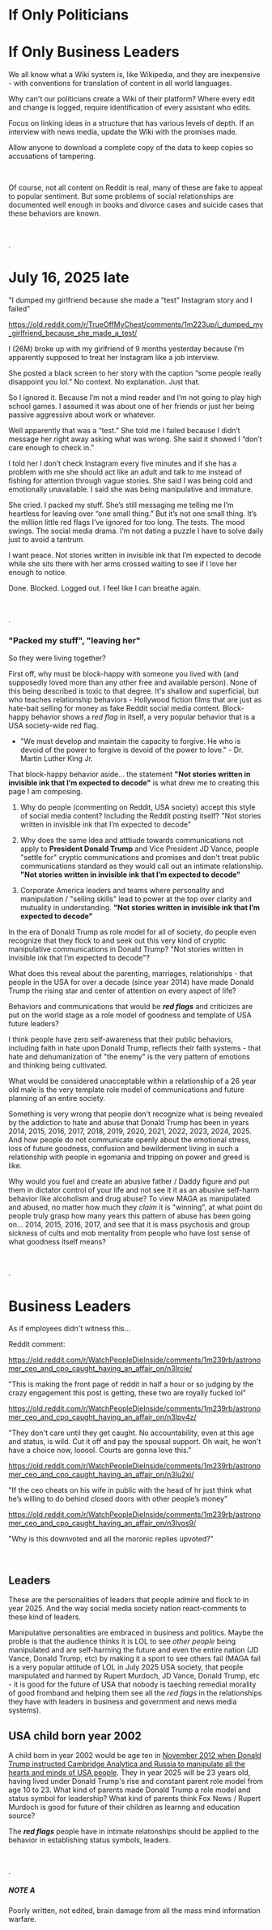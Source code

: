 # If Only Politicians 
# If Only Business Leaders

We all know what a Wiki system is, like Wikipedia, and they are inexpensive - with conventions for translation of content in all world languages.

Why can't our politicians create a Wiki of their platform? Where every edit and change is logged, require identification of every assistant who edits.

Focus on linking ideas in a structure that has various levels of depth. If an interview with news media, update the Wiki with the promises made.

Allow anyone to download a complete copy of the data to keep copies so accusations of tampering.

&nbsp;

Of course, not all content on Reddit is real, many of these are fake to appeal to popular sentiment. But some problems of social relationships are documented well enough in books and divorce cases and suicide cases that these behaviors are known.

&nbsp;

.

# July 16, 2025 late

"I dumped my girlfriend because she made a “test” Instagram story and I failed"

https://old.reddit.com/r/TrueOffMyChest/comments/1m223up/i_dumped_my_girlfriend_because_she_made_a_test/

I (26M) broke up with my girlfriend of 9 months yesterday because I’m apparently supposed to treat her Instagram like a job interview.

She posted a black screen to her story with the caption “some people really disappoint you lol.” No context. No explanation. Just that.

So I ignored it. Because I’m not a mind reader and I’m not going to play high school games. I assumed it was about one of her friends or just her being passive aggressive about work or whatever.

Well apparently that was a “test.” She told me I failed because I didn’t message her right away asking what was wrong. She said it showed I “don’t care enough to check in.”

I told her I don’t check Instagram every five minutes and if she has a problem with me she should act like an adult and talk to me instead of fishing for attention through vague stories. She said I was being cold and emotionally unavailable. I said she was being manipulative and immature.

She cried. I packed my stuff. She’s still messaging me telling me I’m heartless for leaving over “one small thing.” But it’s not one small thing. It’s the million little red flags I’ve ignored for too long. The tests. The mood swings. The social media drama. I’m not dating a puzzle I have to solve daily just to avoid a tantrum.

I want peace. Not stories written in invisible ink that I’m expected to decode while she sits there with her arms crossed waiting to see if I love her enough to notice.

Done. Blocked. Logged out. I feel like I can breathe again.

&nbsp;

.

### "Packed my stuff", "leaving her"

So they were living together? 

First off, why must be block-happy with someone you lived with (and supposedly loved more than any other free and available person). None of this being described is toxic to that degree. It's shallow and superficial, but who teaches relationship behaviors - Hollywood fiction films that are just as hate-bait selling for money as fake Reddit social media content. Block-happy behavior shows a *red flag* in itself, a very popular behavior that is a USA society-wide red flag. 

* "We must develop and maintain the capacity to forgive. He who is devoid of the power to forgive is devoid of the power to love." - Dr. Martin Luther King Jr.

That block-happy behavior aside... the statement **"Not stories written in invisible ink that I’m expected to decode"** is what drew me to creating this page I am composing.

1. Why do people (commenting on Reddit, USA society) accept this style of social media content? Including the Reddit posting itself? "Not stories written in invisible ink that I’m expected to decode"

2. Why does the same idea and atttiude towards communications not apply to **President Donald Trump** and Vice President JD Vance, people "settle for" cryptic communications and promises and don't treat public communications standard as they would call out an intimate relationship. **"Not stories written in invisible ink that I’m expected to decode"**

3. Corporate America leaders and teams where personality and manipulation / "selling skills" lead to power at the top over clarity and mutuality in understanding. **"Not stories written in invisible ink that I’m expected to decode"**

In the era of Donald Trump as role model for all of society, do people even recognize that they flock to and seek out this very kind of cryptic manipulative communications in Donald Trump? "Not stories written in invisible ink that I’m expected to decode"?

What does this reveal about the parenting, marriages, relationships - that people in the USA for over a decade (since year 2014) have made Donald Trump the rising star and center of attention on every aspect of life?

Behaviors and communications that would be ***red flags*** and criticizes are put on the world stage as a role model of goodness and template of USA future leaders?

I think people have zero self-awareness that their public behaviors, including faith in hate upon Donald Trump, reflects their faith systems - that hate and dehumanization of "the enemy" is the very pattern of emotions and thinking being cultivated.

What would be considered unacceptable within a relationship of a 26 year old male is the very template role model of communications and future planning of an entire society.

Something is very wrong that people don't recognize what is being revealed by the addiction to hate and abuse that Donald Trump has been in years 2014, 2015, 2016, 2017, 2018, 2019, 2020, 2021, 2022, 2023, 2024, 2025. And how people do not communicate openly about the emotional stress, loss of future goodness, confusion and bewilderment living in such a relationship with people in egomania and tripping on power and greed is like.

Why would you fuel and create an abusive father / Daddy figure and put them in dictator control of your life and not see it it as an abusive self-harm behavior like alcoholism and drug abuse? To view MAGA as manipulated and abused, no matter how much they *claim* it is "winning", at what point do people truly grasp how many years this pattern of abuse has been going on... 2014, 2015, 2016, 2017, and see that it is mass psychosis and group sickness of cults and mob mentality from people who have lost sense of what goodness itself means?

&nbsp;

.

# Business Leaders

As if employees didn't witness this...

Reddit comment:  

https://old.reddit.com/r/WatchPeopleDieInside/comments/1m239rb/astronomer_ceo_and_cpo_caught_having_an_affair_on/n3lrcie/

"This is making the front page of reddit in half a hour or so judging by the crazy engagement this post is getting, these two are royally fucked lol"

https://old.reddit.com/r/WatchPeopleDieInside/comments/1m239rb/astronomer_ceo_and_cpo_caught_having_an_affair_on/n3lpv4z/

"They don't care until they get caught. No accountability, even at this age and status, is wild. Cut it off and pay the spousal support. Oh wait, he won't have a choice now, looool. Courts are gonna love this."

https://old.reddit.com/r/WatchPeopleDieInside/comments/1m239rb/astronomer_ceo_and_cpo_caught_having_an_affair_on/n3lu2xi/

"If the ceo cheats on his wife in public with the head of hr just think what he’s willing to do behind closed doors with other people’s money"

https://old.reddit.com/r/WatchPeopleDieInside/comments/1m239rb/astronomer_ceo_and_cpo_caught_having_an_affair_on/n3lvos9/

"Why is this downvoted and all the moronic replies upvoted?"


&nbsp;

## Leaders

These are the personalities of leaders that people admire and flock to in year 2025. And the way social media society nation react-comments to these kind of leaders.

Manipulative personalities are embraced in business and politics. Maybe the proble is that the audience thinks it is LOL to see *other people* being manipulated and are self-harming the future and even the entire nation (JD Vance, Donald Trump, etc) by making it a sport to see others fail (MAGA fail is a very popular attitude of LOL in July 2025 USA society, that people manipulated and harmed by Rupert Murdoch, JD Vance, Donald Trump, etc - it is good for the future of USA that nobody is taeching remedial morality of good fromband and helping them see all the *red flags* in the relationships they have with leaders in business and government and news media systems).

## USA child born year 2002

A child born in year 2002 would be age ten in [November 2012 when Donald Trump instructed Cambridge Analytica and Russia to manipulate all the hearts and minds of USA people](https://www.facebook.com/konstantin.rykov/posts/10210643558675446). They in year 2025 will be 23 years old, having lived under Donald Trump's rise and constant parent role model from age 10 to 23. What kind of parents made Donald Trump a role model and status symbol for leadership? What kind of parents think Fox News / Rupert Murdoch is good for future of their children as learnng and education source?

The ***red flags*** people have in intimate relatonships should be applied to the behavior in establishing status symbols, leaders.

&nbsp;

.

##### NOTE A

Poorly written, not edited, brain damage from all the mass mind information warfare.
